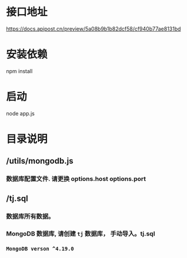 # 接口地址
https://docs.apipost.cn/preview/5a08b9b1b82dcf58/cf940b77ae8131bd

# 安装依赖
npm install

# 启动
node app.js

# 目录说明
## /utils/mongodb.js  
### 数据库配置文件.   请更换 options.host  options.port 

## /tj.sql 
### 数据库所有数据。
### MongoDB 数据库, 请创建 `tj` 数据库， 手动导入。tj.sql
### `MongoDB verson ^4.19.0`